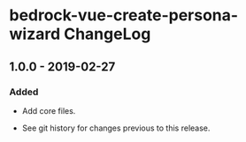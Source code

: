 # bedrock-vue-create-persona-wizard ChangeLog

## 1.0.0 - 2019-02-27

### Added
- Add core files.

- See git history for changes previous to this release.
